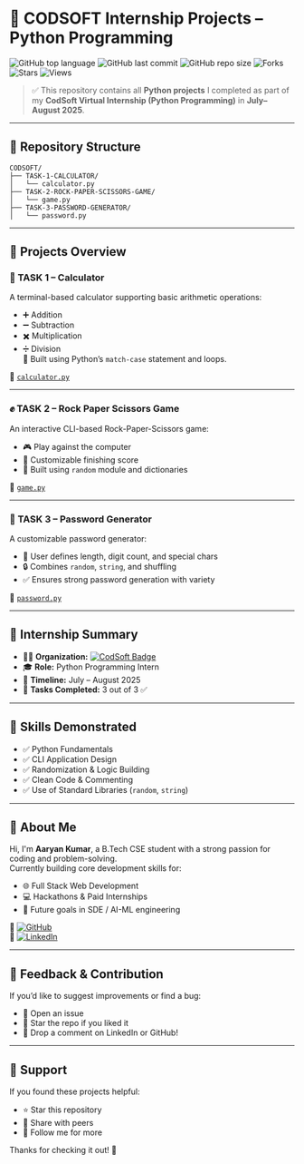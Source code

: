 # 🚀 CODSOFT Internship Projects – Python Programming

![GitHub top language](https://img.shields.io/github/languages/top/aaryan498/CODSOFT)
![GitHub last commit](https://img.shields.io/github/last-commit/aaryan498/CODSOFT)
![GitHub repo size](https://img.shields.io/github/repo-size/aaryan498/CODSOFT)
![Forks](https://img.shields.io/github/forks/aaryan498/CODSOFT?style=social)
![Stars](https://img.shields.io/github/stars/aaryan498/CODSOFT?style=social)
![Views](https://komarev.com/ghpvc/?username=aaryan498&label=Views&color=blue)

> ✅ This repository contains all **Python projects** I completed as part of my **CodSoft Virtual Internship (Python Programming)** in **July–August 2025**.

---

## 📁 Repository Structure

```
CODSOFT/
├── TASK-1-CALCULATOR/
│   └── calculator.py
├── TASK-2-ROCK-PAPER-SCISSORS-GAME/
│   └── game.py
├── TASK-3-PASSWORD-GENERATOR/
│   └── password.py
```

---

## 🧠 Projects Overview

### 🔢 TASK 1 – Calculator
A terminal-based calculator supporting basic arithmetic operations:
- ➕ Addition
- ➖ Subtraction
- ✖️ Multiplication
- ➗ Division  
🔁 Built using Python’s `match-case` statement and loops.

📂 [`calculator.py`](https://github.com/aaryan498/CODSOFT/blob/main/TASK-1-CALCULATOR/calculator.py)

---

### ✊ TASK 2 – Rock Paper Scissors Game
An interactive CLI-based Rock-Paper-Scissors game:
- 🎮 Play against the computer
- 🏁 Customizable finishing score
- 🤖 Built using `random` module and dictionaries

📂 [`game.py`](https://github.com/aaryan498/CODSOFT/blob/main/TASK-2-ROCK-PAPER-SCISSORS-GAME/game.py)

---

### 🔐 TASK 3 – Password Generator
A customizable password generator:
- 🧠 User defines length, digit count, and special chars
- 🔒 Combines `random`, `string`, and shuffling
- ✅ Ensures strong password generation with variety

📂 [`password.py`](https://github.com/aaryan498/CODSOFT/blob/main/TASK-3-PASSWORD-GENERATOR/password.py)

---

## 🏁 Internship Summary

- 👨‍💻 **Organization:** [![CodSoft Badge](https://img.shields.io/badge/CodSoft-Company-blueviolet?logo=google)](https://www.codsoft.in/)
- 🎓 **Role:** Python Programming Intern
- 📅 **Timeline:** July – August 2025
- 🔧 **Tasks Completed:** 3 out of 3 ✅

---

## 🧰 Skills Demonstrated

- ✅ Python Fundamentals
- ✅ CLI Application Design
- ✅ Randomization & Logic Building
- ✅ Clean Code & Commenting
- ✅ Use of Standard Libraries (`random`, `string`)

---

## 👤 About Me

Hi, I'm **Aaryan Kumar**, a B.Tech CSE student with a strong passion for coding and problem-solving.  
Currently building core development skills for:

- 🌐 Full Stack Web Development  
- 💻 Hackathons & Paid Internships  
- 🤖 Future goals in SDE / AI-ML engineering

🔗 [![GitHub](https://img.shields.io/badge/GitHub-aaryan498-181717?logo=github)](https://github.com/aaryan498)  
🔗 [![LinkedIn](https://img.shields.io/badge/LinkedIn-aaryan498-blue?logo=linkedin)](https://www.linkedin.com/in/aaryan498)

---

## 📣 Feedback & Contribution

If you’d like to suggest improvements or find a bug:
- 📩 Open an issue
- 🌟 Star the repo if you liked it
- 💬 Drop a comment on LinkedIn or GitHub!

---

## 💖 Support

If you found these projects helpful:
- ⭐ Star this repository
- 🔁 Share with peers
- 👣 Follow me for more

Thanks for checking it out! 🙌
